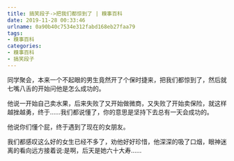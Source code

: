 ```yaml
---
title: 搞笑段子->把我们都惊到了 | 糗事百科
date: 2019-11-28 00:33:46
urlname: 0a90b40c7534e312fabd168eb27faa79
tags: 
- 糗事百科
categories:
- 糗事百科
- 搞笑段子
---
```

同学聚会，本来一个不起眼的男生竟然开了个保时捷来，把我们都惊到了，然后就七嘴八舌的开始问他是怎么成功的。

他说一开始自己卖水果，后来失败了又开始做微商，又失败了开始卖保险，就这样越挫越勇，终于……我们都说懂了，你的意思是坚持下去总有一天会成功的。

他说你们懂个屁，终于遇到了现在的女朋友。

我们都感叹这么好的女生已经不多了，劝他好好珍惜，他深深的吸了口烟，眼神迷离的看向远方接着说:是啊，后天是她六十大寿……


